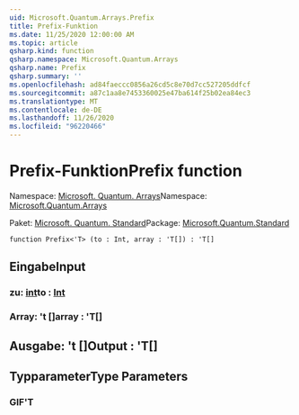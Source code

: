 ```yaml
---
uid: Microsoft.Quantum.Arrays.Prefix
title: Prefix-Funktion
ms.date: 11/25/2020 12:00:00 AM
ms.topic: article
qsharp.kind: function
qsharp.namespace: Microsoft.Quantum.Arrays
qsharp.name: Prefix
qsharp.summary: ''
ms.openlocfilehash: ad84faeccc0856a26cd5c8e70d7cc527205ddfcf
ms.sourcegitcommit: a87c1aa8e7453360025e47ba614f25b02ea84ec3
ms.translationtype: MT
ms.contentlocale: de-DE
ms.lasthandoff: 11/26/2020
ms.locfileid: "96220466"
---
```

# <a name="prefix-function"></a><span data-ttu-id="0a683-102">Prefix-Funktion</span><span class="sxs-lookup"><span data-stu-id="0a683-102">Prefix function</span></span>

<span data-ttu-id="0a683-103">Namespace: [Microsoft. Quantum. Arrays](xref:Microsoft.Quantum.Arrays)</span><span class="sxs-lookup"><span data-stu-id="0a683-103">Namespace: [Microsoft.Quantum.Arrays](xref:Microsoft.Quantum.Arrays)</span></span>

<span data-ttu-id="0a683-104">Paket: [Microsoft. Quantum. Standard](https://nuget.org/packages/Microsoft.Quantum.Standard)</span><span class="sxs-lookup"><span data-stu-id="0a683-104">Package: [Microsoft.Quantum.Standard](https://nuget.org/packages/Microsoft.Quantum.Standard)</span></span>




```qsharp
function Prefix<'T> (to : Int, array : 'T[]) : 'T[]
```


## <a name="input"></a><span data-ttu-id="0a683-105">Eingabe</span><span class="sxs-lookup"><span data-stu-id="0a683-105">Input</span></span>

### <a name="to--int"></a><span data-ttu-id="0a683-106">zu: [int](xref:microsoft.quantum.lang-ref.int)</span><span class="sxs-lookup"><span data-stu-id="0a683-106">to : [Int](xref:microsoft.quantum.lang-ref.int)</span></span>




### <a name="array--t"></a><span data-ttu-id="0a683-107">Array: 't []</span><span class="sxs-lookup"><span data-stu-id="0a683-107">array : 'T[]</span></span>





## <a name="output--t"></a><span data-ttu-id="0a683-108">Ausgabe: 't []</span><span class="sxs-lookup"><span data-stu-id="0a683-108">Output : 'T[]</span></span>



## <a name="type-parameters"></a><span data-ttu-id="0a683-109">Typparameter</span><span class="sxs-lookup"><span data-stu-id="0a683-109">Type Parameters</span></span>

### <a name="t"></a><span data-ttu-id="0a683-110">GIF</span><span class="sxs-lookup"><span data-stu-id="0a683-110">'T</span></span>

